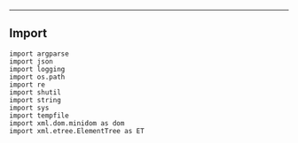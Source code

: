 ---

## Import

    import argparse
    import json
    import logging
    import os.path
    import re
    import shutil
    import string
    import sys
    import tempfile
    import xml.dom.minidom as dom
    import xml.etree.ElementTree as ET

<!--

- _method_

-->
